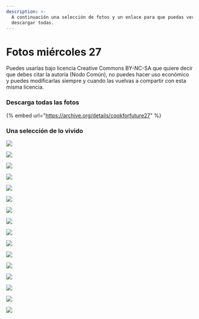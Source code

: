 ```yaml
---
description: >-
  A continuación una selección de fotos y un enlace para que puedas ver y
  descargar todas.
---
```


# Fotos miércoles 27

Puedes usarlas bajo licencia Creative Commons BY-NC-SA que quiere decir que debes citar la autoría \(Nodo Común\), no puedes hacer uso económico y puedes modificarlas siempre y cuando las vuelvas a compartir con esta misma licencia.

### Descarga todas las fotos

{% embed url="https://archive.org/details/cookforfuture27" %}

### Una selección de lo vivido

![](../.gitbook/assets/27112019-img_4177-2.jpg)

![](../.gitbook/assets/27112019-img_4211-2.jpg)

![](../.gitbook/assets/27112019-img_4251-2.jpg)

![](../.gitbook/assets/27112019-img_4256-2.jpg)

![](../.gitbook/assets/27112019-img_4270-2.jpg)

![](../.gitbook/assets/27112019-img_4260-2.jpg)

![](../.gitbook/assets/27112019-img_4298-2.jpg)

![](../.gitbook/assets/27112019-img_4299-2.jpg)

![](../.gitbook/assets/27112019-img_4300-2.jpg)

![](../.gitbook/assets/27112019-img_4301-2.jpg)

![](../.gitbook/assets/27112019-img_4302-2.jpg)

![](../.gitbook/assets/27112019-img_4303-2.jpg)

![](../.gitbook/assets/27112019-img_4309-2.jpg)

![](../.gitbook/assets/27112019-img_4317-2.jpg)

![](../.gitbook/assets/27112019-img_4326-2.jpg)

![](../.gitbook/assets/27112019-img_4362-2.jpg)

